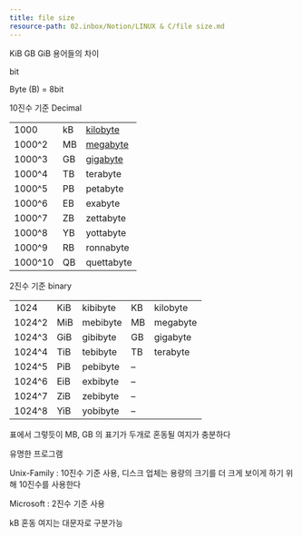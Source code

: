 ```yaml
---
title: file size
resource-path: 02.inbox/Notion/LINUX & C/file size.md
---
```

KiB GB GiB 용어들의 차이

  

  

  

bit

Byte (B) = 8bit

  

10진수 기준 Decimal

|   |   |   |
|---|---|---|
|1000|kB|[kilobyte](https://en.wikipedia.org/wiki/Kilobyte)|
|1000^2|MB|[megabyte](https://en.wikipedia.org/wiki/Megabyte)|
|1000^3|GB|[gigabyte](https://en.wikipedia.org/wiki/Gigabyte)|
|1000^4|TB|terabyte|
|1000^5|PB|petabyte|
|1000^6|EB|exabyte|
|1000^7|ZB|zettabyte|
|1000^8|YB|yottabyte|
|1000^9|RB|ronnabyte|
|1000^10|QB|quettabyte|

2진수 기준 binary

|   |   |   |   |   |
|---|---|---|---|---|
|1024|KiB|kibibyte|KB|kilobyte|
|1024^2|MiB|mebibyte|MB|megabyte|
|1024^3|GiB|gibibyte|GB|gigabyte|
|1024^4|TiB|tebibyte|TB|terabyte|
|1024^5|PiB|pebibyte|–||
|1024^6|EiB|exbibyte|–||
|1024^7|ZiB|zebibyte|–||
|1024^8|YiB|yobibyte|–||

표에서 그렇듯이 MB, GB 의 표기가 두개로 혼동될 여지가 충분하다

유명한 프로그램

Unix-Family : 10진수 기준 사용, 디스크 업체는 용량의 크기를 더 크게 보이게 하기 위해 10진수를 사용한다

Microsoft : 2진수 기준 사용

  

  

kB 혼동 여지는 대문자로 구분가능